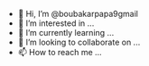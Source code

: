 - 👋 Hi, I’m @boubakarpapa9gmail
- 👀 I’m interested in ...
- 🌱 I’m currently learning ...
- 💞️ I’m looking to collaborate on ...
- 📫 How to reach me ...

<!---
boubakarpapa9gmail/boubakarpapa9gmail is a ✨ special ✨ repository because its `README.md` (this file) appears on your GitHub profile.
You can click the Preview link to take a look at your changes.
--->
